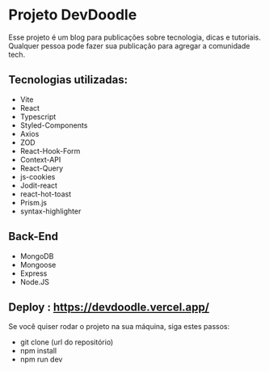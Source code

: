 # Projeto DevDoodle

Esse projeto é um blog para publicações sobre tecnologia, dicas e tutoriais.
Qualquer pessoa pode fazer sua publicação para agregar a comunidade tech.

## Tecnologias utilizadas:

- Vite
- React
- Typescript
- Styled-Components
- Axios
- ZOD
- React-Hook-Form
- Context-API
- React-Query
- js-cookies
- Jodit-react
- react-hot-toast
- Prism.js
- syntax-highlighter

## Back-End
  
- MongoDB
- Mongoose
- Express
- Node.JS

## Deploy : https://devdoodle.vercel.app/

Se você quiser rodar o projeto na sua máquina, siga estes passos:

- git clone (url do repositório)
- npm install
- npm run dev

